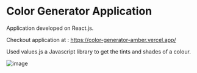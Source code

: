 # Color Generator Application

Application developed on React.js.

Checkout application at : https://color-generator-amber.vercel.app/

Used values.js a Javascript library to get the tints and shades of a colour.

![image](https://user-images.githubusercontent.com/107784718/183872604-e8ae0c6b-c575-41dc-b129-ca37bb77d917.png)
